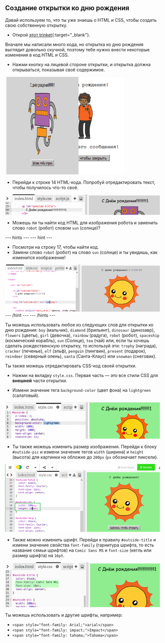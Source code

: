 ## Создание открытки ко дню рождения

Давай используем то, что ты уже знаешь о HTML и CSS, чтобы создать свою собственную открытку.

+ Открой [этот trinket](https://trinket.io/html/b33e4f4ca8){:target="_blank"}.

Вначале мы написали много кода, но открытка ко дню рождения выглядит довольно скучной, поэтому тебе нужно внести некоторые изменения в код HTML и CSS.

+ Нажми кнопку на лицевой стороне открытки, и открытка должна открываться, показывая своё содержимое.

![снимок экрана](images/birthday-click.png)

+ Перейди к строке 14 HTML-кода. Попробуй отредактировать текст, чтобы получилось что-то своё.

![снимок экрана](images/birthday-card-html.png)

+ Можешь ли ты найти код HTML для изображения робота и заменить слово `robot` (робот) словом `sun` (солнце)?

\--- hints \--- \--- hint \---

+ Посмотри на строку 17, чтобы найти код.
+ Замени слово `robot` (робот) на слово `sun` (солнце) и ты увидишь, как изменится изображение!

![снимок экрана](images/birthday-card-sun.png) \--- /hint \--- \--- /hints \---

Ты можешь использовать любое из следующих слов для открытки ко дню рождения: `boy` (мальчик), `diamond` (брильянт), `dinosaur` (динозавр), `flowers` (цветы), `girl` (девочка), `rainbow` (радуга), `robot` (робот), `spaceship` (космический корабль), `sun` (Солнце), `tea` (чай) или, если ты хочешь сделать рождественскую открытку, то используй эти: `trophy` (награда), `cracker` (печенье), `elf` (эльф), `penguin` (пингвин), `present` (подарок), `reindeer` (северный олень), `santa` (Санта-Клаус) или `snowman` (снеговик).

Ты также можешь отредактировать CSS-код своей открытки.

+ Нажми на вкладку `style.css`. Первая часть — это все стили CSS для **внешней** части открытки.

+ Измени значение тега `background-color` (цвет фона) на `lightgreen` (салатовый).

![снимок экрана](images/birthday-card-outside.png)

+ Ты также можешь изменить размер изображения. Перейди к блоку `#outside-pic` и измени значение тегов `width` (ширина) и `height` (высота) для картинки на обложке до `200px` (`px` обозначает пиксели).

![снимок экрана](images/birthday-card-size.png)

+ Также можно изменить шрифт. Перейди к правилу `#outside-title` и измени значение свойства `font-family` (гарнитура шрифта, то есть название семьи шрифтов) на `Comic Sans MS` и `font-size` (кегль или размер шрифта) на `16pt`.

![снимок экрана](images/birthday-card-font.png)

Ты можешь использовать и другие шрифты, например:

+ `<span style="font-family: Arial;">arial</span>`
+ `<span style="font-family: impact;">Impact</span>`
+ `<span style="font-family: tahoma;">Tahoma</span>`